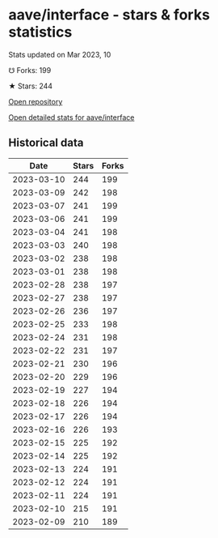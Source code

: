 # aave/interface - stars & forks statistics

Stats updated on Mar 2023, 10

☋ Forks: 199

★ Stars: 244

[Open repository](https://github.com/aave/interface)

[Open detailed stats for aave/interface](https://reviewgithub.com/rep/aave/interface)

## Historical data
| Date | Stars | Forks |
|------|-------|-------|
| 2023-03-10 | 244 | 199 | 
| 2023-03-09 | 242 | 198 | 
| 2023-03-07 | 241 | 199 | 
| 2023-03-06 | 241 | 199 | 
| 2023-03-04 | 241 | 198 | 
| 2023-03-03 | 240 | 198 | 
| 2023-03-02 | 238 | 198 | 
| 2023-03-01 | 238 | 198 | 
| 2023-02-28 | 238 | 197 | 
| 2023-02-27 | 238 | 197 | 
| 2023-02-26 | 236 | 197 | 
| 2023-02-25 | 233 | 198 | 
| 2023-02-24 | 231 | 198 | 
| 2023-02-22 | 231 | 197 | 
| 2023-02-21 | 230 | 196 | 
| 2023-02-20 | 229 | 196 | 
| 2023-02-19 | 227 | 194 | 
| 2023-02-18 | 226 | 194 | 
| 2023-02-17 | 226 | 194 | 
| 2023-02-16 | 226 | 193 | 
| 2023-02-15 | 225 | 192 | 
| 2023-02-14 | 225 | 192 | 
| 2023-02-13 | 224 | 191 | 
| 2023-02-12 | 224 | 191 | 
| 2023-02-11 | 224 | 191 | 
| 2023-02-10 | 215 | 191 | 
| 2023-02-09 | 210 | 189 | 

